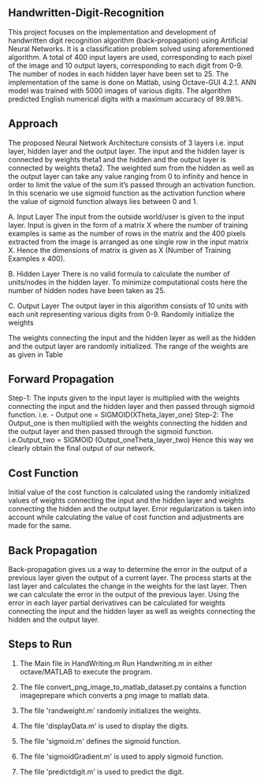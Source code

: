  
 ## Handwritten-Digit-Recognition
 
 This project focuses on the implementation and development of handwritten digit recognition algorithm (back-propagation) using
 Artificial Neural Networks. It is a classification problem solved using aforementioned algorithm. A total of 400 input layers are used,
 corresponding to each pixel of the image and 10 output layers, corresponding to each digit from 0-9. The number of nodes in each hidden
 layer have been set to 25. The implementation of the same is done on Matlab, using Octave-GUI 4.2.1. ANN model was trained with 5000
 images of various digits. The algorithm predicted English numerical digits with a maximum accuracy of 99.98%.

 ## Approach
 
 The proposed Neural Network Architecture consists of 3 layers i.e. input layer, hidden layer and the output layer. The input and the
 hidden layer is connected by weights theta1 and the hidden and the output layer is connected by weights theta2. The weighted sum from
 the hidden as well as the output layer can take any value ranging from 0 to infinity and hence in order to limit the value of the sum
 it’s passed through an activation function. In this scenario we use sigmoid function as the activation function where the value of
 sigmoid function always lies between 0 and 1.


 A. Input Layer The input from the outside world/user is given to the input layer. Input is given in the form of a matrix X where the
 number of training examples is same as the number of rows in the matrix and the 400 pixels extracted from the image is arranged as one
 single row in the input matrix X. Hence the dimensions of matrix is given as X (Number of Training Examples x 400).

 B. Hidden Layer There is no valid formula to calculate the number of units/nodes in the hidden layer. To minimize computational costs
 here the number of hidden nodes have been taken as 25.


 C. Output Layer The output layer in this algorithm consists of 10 units with each unit representing various digits from 0-9. Randomly
 initialize the weights


 The weights connecting the input and the hidden layer as well as the hidden and the output layer are randomly initialized. The range of
 the weights are as given in Table


 ## Forward Propagation
 
 Step-1: The inputs given to the input layer is multiplied with the weights connecting the input and the hidden layer and then passed
 through sigmoid function. i.e. - Output one = SIGMOID(XTheta_layer_one) Step-2: The Output_one is then multiplied with the weights
 connecting the hidden and the output layer and then passed through the sigmoid function. i.e.Output_two = SIGMOID
 (Output_oneTheta_layer_two) Hence this way we clearly obtain the final output of our network.

 ## Cost Function
 
 Initial value of the cost function is calculated using the randomly initialized values of weights connecting the input and the hidden
 layer and weights connecting the hidden and the output layer. Error regularization is taken into account while calculating the value of
 cost function and adjustments are made for the same.

 ## Back Propagation
 
 Back-propagation gives us a way to determine the error in the output of a previous layer given the output of a current layer. The
 process starts at the last layer and calculates the change in the weights for the last layer. Then we can calculate the error in the
 output of the previous layer. Using the error in each layer partial derivatives can be calculated for weights connecting the input and
 the hidden layer as well as weights connecting the hidden and the output layer.

 ## Steps to Run
 1. The Main file in HandWriting.m
 Run Handwriting.m in either octave/MATLAB to execute the program.
 
 2. The file convert_png_image_to_matlab_dataset.py contains a function imageprepare which converts a png image to matlab data. 
 
 3. The file 'randweight.m' randomly initializes the weights.
 
 4. The file 'displayData.m' is used to display the digits. 
 
 5. The file 'sigmoid.m' defines the sigmoid function. 
 
 6. The file 'sigmoidGradient.m' is used to apply sigmoid function.
 
 7. The file 'predictdigit.m' is used to predict the digit. 


